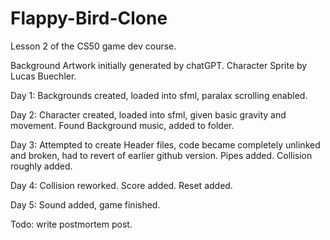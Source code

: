 # Flappy-Bird-Clone

Lesson 2 of the CS50 game dev course.

Background Artwork initially generated by chatGPT.
Character Sprite by Lucas Buechler.

Day 1: Backgrounds created, loaded into sfml, paralax scrolling enabled.

Day 2: Character created, loaded into sfml, given basic gravity and movement. Found Background music, added to folder.

Day 3: Attempted to create Header files, code became completely unlinked and broken, had to revert of earlier github version. Pipes added. Collision roughly added.

Day 4: Collision reworked. Score added. Reset added.

Day 5: Sound added, game finished.

Todo: write postmortem post.
